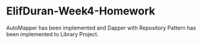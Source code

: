 # ElifDuran-Week4-Homework
AutoMapper has been implemented and Dapper with Repository Pattern has been implemented to Library Project.
